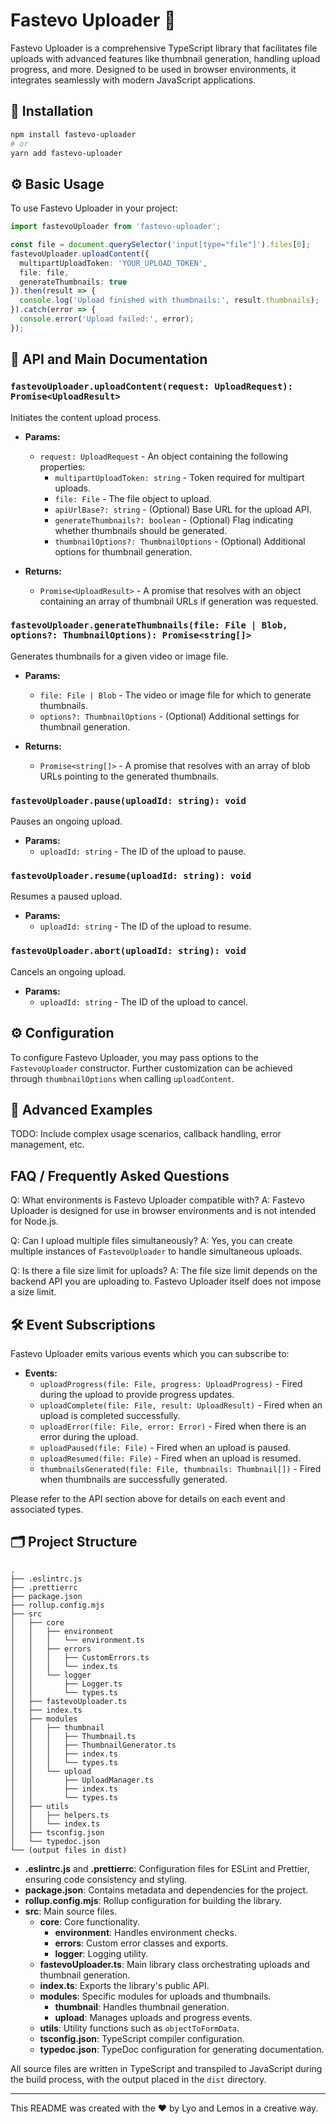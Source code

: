 # Fastevo Uploader 🚀

Fastevo Uploader is a comprehensive TypeScript library that facilitates file uploads with advanced features like thumbnail generation, handling upload progress, and more. Designed to be used in browser environments, it integrates seamlessly with modern JavaScript applications.

## 🔧 Installation

```bash
npm install fastevo-uploader
# or
yarn add fastevo-uploader
```

## ⚙️ Basic Usage

To use Fastevo Uploader in your project:

```typescript
import fastevoUploader from 'fastevo-uploader';

const file = document.querySelector('input[type="file"]').files[0];
fastevoUploader.uploadContent({
  multipartUploadToken: 'YOUR_UPLOAD_TOKEN',
  file: file,
  generateThumbnails: true
}).then(result => {
  console.log('Upload finished with thumbnails:', result.thumbnails);
}).catch(error => {
  console.error('Upload failed:', error);
});
```

## 📖 API and Main Documentation

### `fastevoUploader.uploadContent(request: UploadRequest): Promise<UploadResult>`

Initiates the content upload process.

- **Params:**
  - `request: UploadRequest` - An object containing the following properties:
    - `multipartUploadToken: string` - Token required for multipart uploads.
    - `file: File` - The file object to upload.
    - `apiUrlBase?: string` - (Optional) Base URL for the upload API.
    - `generateThumbnails?: boolean` - (Optional) Flag indicating whether thumbnails should be generated.
    - `thumbnailOptions?: ThumbnailOptions` - (Optional) Additional options for thumbnail generation.

- **Returns:**
  - `Promise<UploadResult>` - A promise that resolves with an object containing an array of thumbnail URLs if generation was requested.

### `fastevoUploader.generateThumbnails(file: File | Blob, options?: ThumbnailOptions): Promise<string[]>`

Generates thumbnails for a given video or image file.

- **Params:**
  - `file: File | Blob` - The video or image file for which to generate thumbnails.
  - `options?: ThumbnailOptions` - (Optional) Additional settings for thumbnail generation.

- **Returns:**
  - `Promise<string[]>` - A promise that resolves with an array of blob URLs pointing to the generated thumbnails.

### `fastevoUploader.pause(uploadId: string): void`

Pauses an ongoing upload.

- **Params:**
  - `uploadId: string` - The ID of the upload to pause.

### `fastevoUploader.resume(uploadId: string): void`

Resumes a paused upload.

- **Params:**
  - `uploadId: string` - The ID of the upload to resume.

### `fastevoUploader.abort(uploadId: string): void`

Cancels an ongoing upload.

- **Params:**
  - `uploadId: string` - The ID of the upload to cancel.

## ⚙️ Configuration

To configure Fastevo Uploader, you may pass options to the `FastevoUploader` constructor. Further customization can be achieved through `thumbnailOptions` when calling `uploadContent`.

## 🌟 Advanced Examples

TODO: Include complex usage scenarios, callback handling, error management, etc.

## FAQ / Frequently Asked Questions

Q: What environments is Fastevo Uploader compatible with?
A: Fastevo Uploader is designed for use in browser environments and is not intended for Node.js.

Q: Can I upload multiple files simultaneously?
A: Yes, you can create multiple instances of `FastevoUploader` to handle simultaneous uploads.

Q: Is there a file size limit for uploads?
A: The file size limit depends on the backend API you are uploading to. Fastevo Uploader itself does not impose a size limit.

## 🛠 Event Subscriptions

Fastevo Uploader emits various events which you can subscribe to:

- **Events:**
  - `uploadProgress(file: File, progress: UploadProgress)` - Fired during the upload to provide progress updates.
  - `uploadComplete(file: File, result: UploadResult)` - Fired when an upload is completed successfully.
  - `uploadError(file: File, error: Error)` - Fired when there is an error during the upload.
  - `uploadPaused(file: File)` - Fired when an upload is paused.
  - `uploadResumed(file: File)` - Fired when an upload is resumed.
  - `thumbnailsGenerated(file: File, thumbnails: Thumbnail[])` - Fired when thumbnails are successfully generated.

Please refer to the API section above for details on each event and associated types.

## 🗂 Project Structure

```
.
├── .eslintrc.js
├── .prettierrc
├── package.json
├── rollup.config.mjs
├── src
│   ├── core
│   │   ├── environment
│   │   │   └── environment.ts
│   │   ├── errors
│   │   │   ├── CustomErrors.ts
│   │   │   └── index.ts
│   │   └── logger
│   │       ├── Logger.ts
│   │       └── types.ts
│   ├── fastevoUploader.ts
│   ├── index.ts
│   ├── modules
│   │   ├── thumbnail
│   │   │   ├── Thumbnail.ts
│   │   │   ├── ThumbnailGenerator.ts
│   │   │   ├── index.ts
│   │   │   └── types.ts
│   │   └── upload
│   │       ├── UploadManager.ts
│   │       ├── index.ts
│   │       └── types.ts
│   ├── utils
│   │   ├── helpers.ts
│   │   └── index.ts
│   ├── tsconfig.json
│   └── typedoc.json
└── (output files in dist)
```

- **.eslintrc.js** and **.prettierrc**: Configuration files for ESLint and Prettier, ensuring code consistency and styling.
- **package.json**: Contains metadata and dependencies for the project.
- **rollup.config.mjs**: Rollup configuration for building the library.
- **src**: Main source files.
  - **core**: Core functionality.
    - **environment**: Handles environment checks.
    - **errors**: Custom error classes and exports.
    - **logger**: Logging utility.
  - **fastevoUploader.ts**: Main library class orchestrating uploads and thumbnail generation.
  - **index.ts**: Exports the library's public API.
  - **modules**: Specific modules for uploads and thumbnails.
    - **thumbnail**: Handles thumbnail generation.
    - **upload**: Manages uploads and progress events.
  - **utils**: Utility functions such as `objectToFormData`.
  - **tsconfig.json**: TypeScript compiler configuration.
  - **typedoc.json**: TypeDoc configuration for generating documentation.

All source files are written in TypeScript and transpiled to JavaScript during the build process, with the output placed in the `dist` directory.

---

This README was created with the ❤️ by Lyo and Lemos in a creative way.